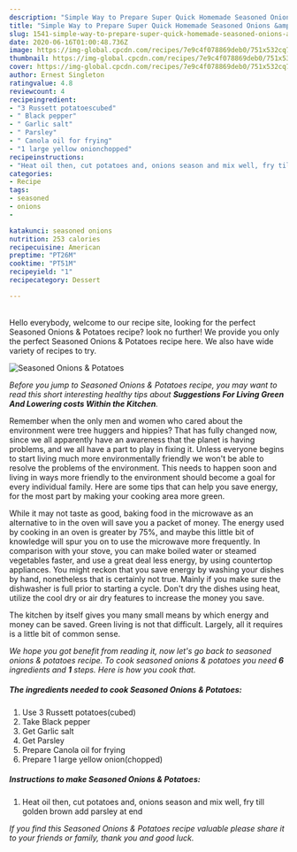 ```yaml
---
description: "Simple Way to Prepare Super Quick Homemade Seasoned Onions &amp;amp; Potatoes"
title: "Simple Way to Prepare Super Quick Homemade Seasoned Onions &amp;amp; Potatoes"
slug: 1541-simple-way-to-prepare-super-quick-homemade-seasoned-onions-and-amp-potatoes
date: 2020-06-16T01:00:48.736Z
image: https://img-global.cpcdn.com/recipes/7e9c4f078869deb0/751x532cq70/seasoned-onions-potatoes-recipe-main-photo.jpg
thumbnail: https://img-global.cpcdn.com/recipes/7e9c4f078869deb0/751x532cq70/seasoned-onions-potatoes-recipe-main-photo.jpg
cover: https://img-global.cpcdn.com/recipes/7e9c4f078869deb0/751x532cq70/seasoned-onions-potatoes-recipe-main-photo.jpg
author: Ernest Singleton
ratingvalue: 4.8
reviewcount: 4
recipeingredient:
- "3 Russett potatoescubed"
- " Black pepper"
- " Garlic salt"
- " Parsley"
- " Canola oil for frying"
- "1 large yellow onionchopped"
recipeinstructions:
- "Heat oil then, cut potatoes and, onions season and mix well, fry till golden brown add parsley at end"
categories:
- Recipe
tags:
- seasoned
- onions
- 

katakunci: seasoned onions  
nutrition: 253 calories
recipecuisine: American
preptime: "PT26M"
cooktime: "PT51M"
recipeyield: "1"
recipecategory: Dessert

---
```

<br>
Hello everybody, welcome to our recipe site, looking for the perfect Seasoned Onions &amp; Potatoes recipe? look no further! We provide you only the perfect Seasoned Onions &amp; Potatoes recipe here. We also have wide variety of recipes to try.
<br>


![Seasoned Onions &amp; Potatoes](https://img-global.cpcdn.com/recipes/7e9c4f078869deb0/751x532cq70/seasoned-onions-potatoes-recipe-main-photo.jpg)

<i>Before you jump to Seasoned Onions &amp; Potatoes recipe, you may want to read this short interesting healthy tips about 
<strong>Suggestions For Living Green And Lowering costs Within the Kitchen</strong>.</i>
</br>

Remember when the only men and women who cared about the environment were tree huggers and hippies? That has fully changed now, since we all apparently have an awareness that the planet is having problems, and we all have a part to play in fixing it. Unless everyone begins to start living much more environmentally friendly we won't be able to resolve the problems of the environment. This needs to happen soon and living in ways more friendly to the environment should become a goal for every individual family. Here are some tips that can help you save energy, for the most part by making your cooking area more green.

While it may not taste as good, baking food in the microwave as an alternative to in the oven will save you a packet of money. The energy used by cooking in an oven is greater by 75%, and maybe this little bit of knowledge will spur you on to use the microwave more frequently. In comparison with your stove, you can make boiled water or steamed vegetables faster, and use a great deal less energy, by using countertop appliances. You might reckon that you save energy by washing your dishes by hand, nonetheless that is certainly not true. Mainly if you make sure the dishwasher is full prior to starting a cycle. Don't dry the dishes using heat, utilize the cool dry or air dry features to increase the money you save.

The kitchen by itself gives you many small means by which energy and money can be saved. Green living is not that difficult. Largely, all it requires is a little bit of common sense.


<i>We hope you got benefit from reading it, now let's go back to seasoned onions &amp; potatoes recipe. To cook seasoned onions &amp; potatoes you need <strong>6</strong> ingredients and <strong>1</strong> steps. Here is how you cook that.
</i>

##### The ingredients needed to cook Seasoned Onions &amp; Potatoes:

1. Use 3 Russett potatoes(cubed)
1. Take  Black pepper
1. Get  Garlic salt
1. Get  Parsley
1. Prepare  Canola oil for frying
1. Prepare 1 large yellow onion(chopped)


##### Instructions to make Seasoned Onions &amp; Potatoes:

1. Heat oil then, cut potatoes and, onions season and mix well, fry till golden brown add parsley at end


<i>If you find this Seasoned Onions &amp; Potatoes recipe valuable please share it to your friends or family, thank you and good luck.</i>
